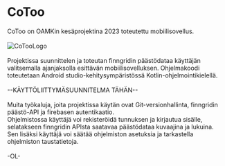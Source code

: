 # CoToo
CoToo on OAMKin kesäprojektina 2023 toteutettu mobiilisovellus.
<br><br>
![CoTooLogo](https://github.com/0nd3/CoToo/assets/57521123/5cfb64bc-ab08-4c42-b4fc-74e3bc8d3a92)
<br><br>
Projektissa suunnittelen ja toteutan finngridin päästödataa käyttäjän valitsemalla ajanjaksolla esittävän mobiilisovelluksen. Ohjelmakoodi toteutetaan Android studio-kehitysympäristössä Kotlin-ohjelmointikielellä. 
<br><br>
--KÄYTTÖLIITTYMÄSUUNNITELMA TÄHÄN--
<br><br>
Muita työkaluja, joita projektissa käytän ovat Git-versionhallinta, finngridin päästö-API ja firebasen autentikaatio. 
<br>
Ohjelmistossa käyttäjä voi rekisteröidä tunnuksen ja kirjautua sisälle, selatakseen finngridin APIsta saatavaa päästödataa kuvaajina ja lukuina. 
<br>
Sen lisäksi käyttäjä voi säätää ohjelmiston asetuksia ja tarkastella ohjelmiston taustatietoja.
<br><br>
-OL-

